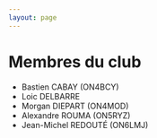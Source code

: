 ```yaml
---
layout: page
---
```


# Membres du club

- Bastien CABAY (ON4BCY)
- Loic DELBARRE 
- Morgan DIEPART (ON4MOD)
- Alexandre ROUMA (ON5RYZ)
- Jean-Michel REDOUTÉ (ON6LMJ)

